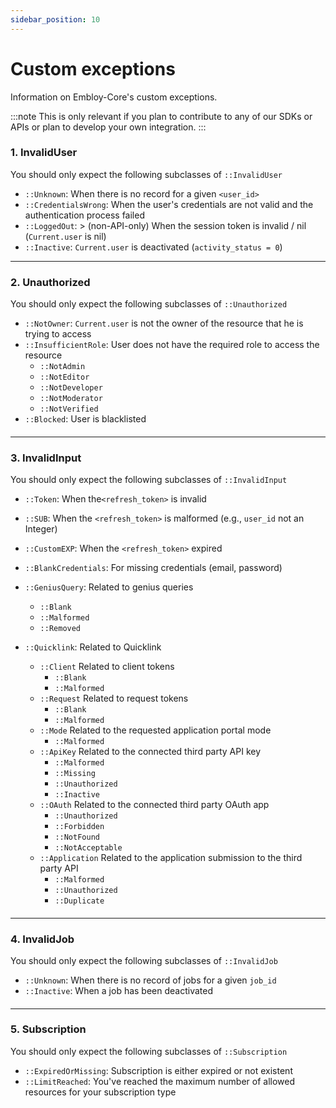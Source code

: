```yaml
---
sidebar_position: 10
---
```


# Custom exceptions

Information on Embloy-Core's custom exceptions.

:::note
This is only relevant if you plan to contribute to any of our SDKs or APIs or plan to develop your own integration.
:::

### 1. InvalidUser

You should only expect the following subclasses of `::InvalidUser`

- `::Unknown`: When there is no record for a given `<user_id>`
- `::CredentialsWrong`: When the user's credentials are not valid and the authentication process failed
- `::LoggedOut`: > (non-API-only) When the session token is invalid / nil (`Current.user` is nil)
- `::Inactive`: `Current.user` is deactivated (`activity_status = 0`)

---

### 2. Unauthorized

You should only expect the following subclasses of `::Unauthorized`

- `::NotOwner`: `Current.user` is not the owner of the resource that he is trying to access
- `::InsufficientRole`: User does not have the required role to access the resource
  - `::NotAdmin`
  - `::NotEditor`
  - `::NotDeveloper`
  - `::NotModerator`
  - `::NotVerified`
- `::Blocked`: User is blacklisted

####

---

### 3. InvalidInput

You should only expect the following subclasses of `::InvalidInput`

- `::Token`: When the`<refresh_token>` is invalid
- `::SUB`: When the `<refresh_token>` is malformed (e.g., `user_id` not an Integer)
- `::CustomEXP`: When the `<refresh_token>` expired
- `::BlankCredentials`: For missing credentials (email, password)
- `::GeniusQuery`: Related to genius queries
  - `::Blank`
  - `::Malformed`
  - `::Removed`
- `::Quicklink`: Related to Quicklink
  - `::Client` Related to client tokens
    - `::Blank`
    - `::Malformed`
  - `::Request` Related to request tokens
    - `::Blank`
    - `::Malformed`
  - `::Mode` Related to the requested application portal mode
    - `::Malformed`
  - `::ApiKey` Related to the connected third party API key
    - `::Malformed`
    - `::Missing`
    - `::Unauthorized`
    - `::Inactive`
  - `::OAuth` Related to the connected third party OAuth app
    - `::Unauthorized`
    - `::Forbidden`
    - `::NotFound`
    - `::NotAcceptable`
  - `::Application` Related to the application submission to the third party API
    - `::Malformed`
    - `::Unauthorized`
    - `::Duplicate`

  ####

---

### 4. InvalidJob

You should only expect the following subclasses of `::InvalidJob`

- `::Unknown`: When there is no record of jobs for a given `job_id`
- `::Inactive`: When a job has been deactivated
  ####

---

### 5. Subscription

You should only expect the following subclasses of `::Subscription`

- `::ExpiredOrMissing`: Subscription is either expired or not existent
- `::LimitReached`: You've reached the maximum number of allowed resources for your subscription type

####
